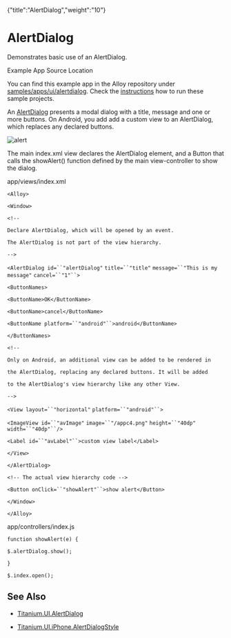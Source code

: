 {"title":"AlertDialog","weight":"10"} 

# AlertDialog

Demonstrates basic use of an AlertDialog.

Example App Source Location

You can find this example app in the Alloy repository under [samples/apps/ui/alertdialog](https://github.com/appcelerator/alloy/tree/master/samples/apps/ui/alertdialog). Check the [instructions](/docs/appc/Alloy_Framework/Alloy_Guide/Alloy_Test_Apps/) how to run these sample projects.

An [AlertDialog](#!/api/Titanium.UI.AlertDialog) presents a modal dialog with a title, message and one or more buttons. On Android, you add add a custom view to an AlertDialog, which replaces any declared buttons.

![alert](/Images/appc/download/attachments/41845735/alert.png)

The main index.xml view declares the AlertDialog element, and a Button that calls the showAlert() function defined by the main view-controller to show the dialog.

app/views/index.xml

`<Alloy>`

`<Window>`

`<!--`

`Declare AlertDialog, which will be opened by an event.`

`The AlertDialog is not part of the view hierarchy.`

`-->`

`<AlertDialog id=``"alertDialog"` `title=``"title"` `message=``"This is my message"` `cancel=``"1"``>`

`<ButtonNames>`

`<ButtonName>OK</ButtonName>`

`<ButtonName>cancel</ButtonName>`

`<ButtonName platform=``"android"``>android</ButtonName>`

`</ButtonNames>`

`<!--`

`Only on Android, an additional view can be added to be rendered in`

`the AlertDialog, replacing any declared buttons. It will be added`

`to the AlertDialog's view hierarchy like any other View.`

`-->`

`<View layout=``"horizontal"` `platform=``"android"``>`

`<ImageView id=``"avImage"` `image=``"/appc4.png"` `height=``"40dp"` `width=``"40dp"``/>`

`<Label id=``"avLabel"``>custom view label</Label>`

`</View>`

`</AlertDialog>`

`<!-- The actual view hierarchy code -->`

`<Button onClick=``"showAlert"``>show alert</Button>`

`</Window>`

`</Alloy>`

app/controllers/index.js

`function showAlert(e) {`

`$.alertDialog.show();`

`}`

`$.index.open();`

## See Also

*   [Titanium.UI.AlertDialog](https://docs.appcelerator.com/platform/latest/#!/api/Titanium.UI.AlertDialog)
    
*   [Titanium.UI.iPhone.AlertDialogStyle](#!/api/Titanium.UI.iPhone.AlertDialogStyle)